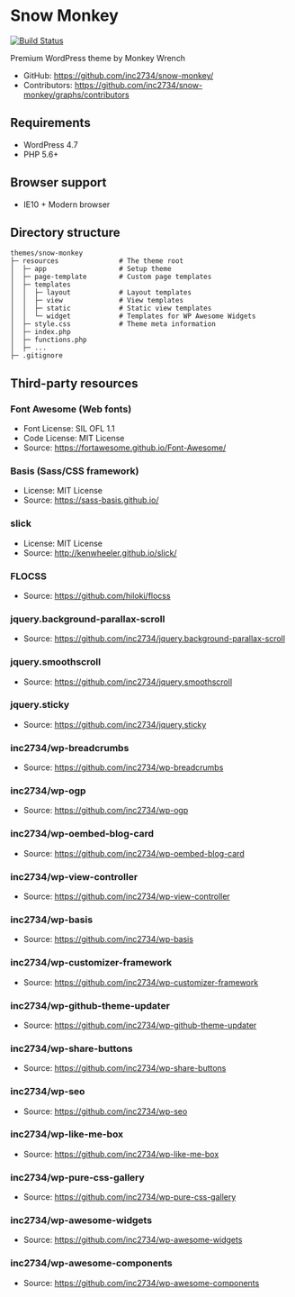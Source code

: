 # Snow Monkey

[![Build Status](https://travis-ci.org/inc2734/snow-monkey.svg?branch=master)](https://travis-ci.org/inc2734/snow-monkey)

Premium WordPress theme by Monkey Wrench

* GitHub: https://github.com/inc2734/snow-monkey/
* Contributors: https://github.com/inc2734/snow-monkey/graphs/contributors

## Requirements
* WordPress 4.7
* PHP 5.6+

## Browser support
* IE10 + Modern browser

## Directory structure
```
themes/snow-monkey
├─ resources               # The theme root
│  ├─ app                  # Setup theme
│  ├─ page-template        # Custom page templates
│  ├─ templates
│  │  ├─ layout            # Layout templates
│  │  ├─ view              # View templates
│  │  ├─ static            # Static view templates
│  │  └─ widget            # Templates for WP Awesome Widgets
│  ├─ style.css            # Theme meta information
│  ├─ index.php
│  ├─ functions.php
│  ├─ ...
├─ .gitignore
```

## Third-party resources

### Font Awesome (Web fonts)
* Font License: SIL OFL 1.1
* Code License: MIT License
* Source: https://fortawesome.github.io/Font-Awesome/

### Basis (Sass/CSS framework)
* License: MIT License
* Source: https://sass-basis.github.io/

### slick
* License: MIT License
* Source: http://kenwheeler.github.io/slick/

### FLOCSS
* Source: https://github.com/hiloki/flocss

### jquery.background-parallax-scroll
* Source: https://github.com/inc2734/jquery.background-parallax-scroll

### jquery.smoothscroll
* Source: https://github.com/inc2734/jquery.smoothscroll

### jquery.sticky
* Source: https://github.com/inc2734/jquery.sticky

### inc2734/wp-breadcrumbs
* Source: https://github.com/inc2734/wp-breadcrumbs

### inc2734/wp-ogp
* Source: https://github.com/inc2734/wp-ogp

### inc2734/wp-oembed-blog-card
* Source: https://github.com/inc2734/wp-oembed-blog-card

### inc2734/wp-view-controller
* Source: https://github.com/inc2734/wp-view-controller

### inc2734/wp-basis
* Source: https://github.com/inc2734/wp-basis

### inc2734/wp-customizer-framework
* Source: https://github.com/inc2734/wp-customizer-framework

### inc2734/wp-github-theme-updater
* Source: https://github.com/inc2734/wp-github-theme-updater

### inc2734/wp-share-buttons
* Source: https://github.com/inc2734/wp-share-buttons

### inc2734/wp-seo
* Source: https://github.com/inc2734/wp-seo

### inc2734/wp-like-me-box
* Source: https://github.com/inc2734/wp-like-me-box

### inc2734/wp-pure-css-gallery
* Source: https://github.com/inc2734/wp-pure-css-gallery

### inc2734/wp-awesome-widgets
* Source: https://github.com/inc2734/wp-awesome-widgets

### inc2734/wp-awesome-components
* Source: https://github.com/inc2734/wp-awesome-components
